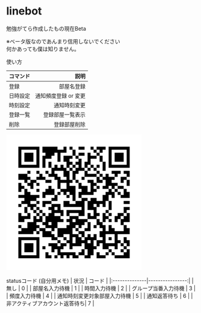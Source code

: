 # linebot
勉強がてら作成したもの現在Beta

※ベータ版なのであんまり信用しないでください  
何かあっても僕は知りません。  

使い方

|   コマンド         |           説明 |
|:--------------|----------------:|
| 登録              | 部屋名登録 |
| 日時設定              | 通知頻度登録 or 変更 |
| 時刻設定              | 通知時刻変更 |
| 登録一覧                 | 登録部屋一覧表示 |
| 削除                  | 登録部屋削除 |

![lineqr](python-linebot/img/lineqr.png)

statusコード (自分用メモ)
|   状況         |           コード |
|:--------------|----------------:|
| 無し                       | 0 |
| 部屋名入力待機              | 1 |
| 時間入力待機                | 2 |
| グループ当番入力待機         | 3 |
| 頻度入力待機                | 4 |
| 通知時刻変更対象部屋入力待機  | 5 |
| 通知返答待ち                | 6 |
| 非アクティブアカウント返答待ち| 7 |
